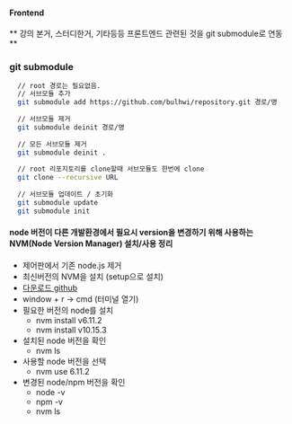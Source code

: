 #### Frontend
** 강의 본거, 스터디한거, 기타등등 프론트엔드 관련된 것을 git submodule로 연동 **

### git submodule 
```bash
  // root 경로는 필요없음.
  // 서브모듈 추가
  git submodule add https://github.com/bulhwi/repository.git 경로/명
  
  // 서브모듈 제거
  git submodule deinit 경로/명
  
  // 모든 서브모듈 제거
  git submodule deinit .
  
  // root 리포지토리를 clone할때 서브모듈도 한번에 clone
  git clone --recursive URL
  
  // 서브모듈 업데이트 / 초기화
  git submodule update
  git submodule init
```

#### node 버전이 다른 개발환경에서 필요시 version을 변경하기 위해 사용하는 NVM(Node Version Manager) 설치/사용 정리  

* 제어판에서 기존 node.js 제거
* 최신버전의 NVM을 설치 (setup으로 설치)
* [다운로드 github](https://github.com/coreybutler/nvm-windows/releases)
* window + r -> cmd (터미널 열기)
* 필요한 버전의 node를 설치
    * nvm install v6.11.2
    * nvm install v10.15.3
* 설치된 node 버전을 확인
    * nvm ls
* 사용할 node 버전을 선택
    * nvm use 6.11.2
* 변경된 node/npm 버전을 확인
    * node -v
    * npm -v
    * nvm ls